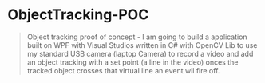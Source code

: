 # ObjectTracking-POC

> Object tracking proof of concept - I am going to build a application built on WPF with Visual Studios written in C# with OpenCV Lib to use my standard USB camera (laptop Camera) to record a video and add an object tracking with a set point (a line in the video) onces the tracked object crosses that virtual line an event wil fire off.
